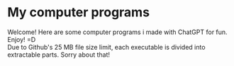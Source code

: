    # My computer programs
   Welcome! Here are some computer programs i made with ChatGPT for fun. Enjoy! =D<br/>
   Due to Github's 25 MB file size limit, each executable is divided into extractable parts. Sorry about that!
